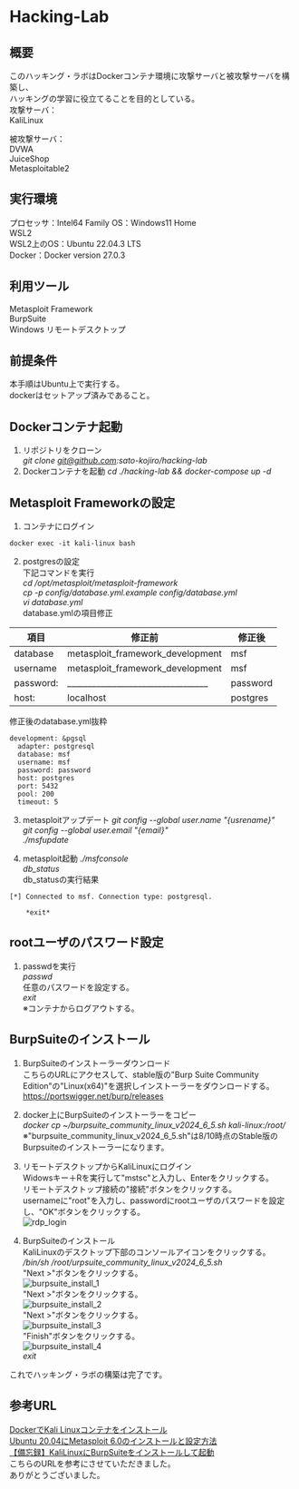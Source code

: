 # Hacking-Lab
## 概要
このハッキング・ラボはDockerコンテナ環境に攻撃サーバと被攻撃サーバを構築し、  
ハッキングの学習に役立てることを目的としている。  
攻撃サーバ：  
    KaliLinux  

被攻撃サーバ：  
    DVWA  
    JuiceShop  
    Metasploitable2  

## 実行環境
プロセッサ：Intel64 Family
OS：Windows11 Home  
WSL2  
WSL2上のOS：Ubuntu 22.04.3 LTS  
Docker：Docker version 27.0.3  


## 利用ツール
Metasploit Framework  
BurpSuite  
Windows リモートデスクトップ

## 前提条件
本手順はUbuntu上で実行する。  
dockerはセットアップ済みであること。  

## Dockerコンテナ起動
1. リポジトリをクローン  
*git clone git@github.com:sato-kojiro/hacking-lab*  
2. Dockerコンテナを起動
*cd ./hacking-lab && docker-compose up -d*  

## Metasploit Frameworkの設定
1. コンテナにログイン
```
docker exec -it kali-linux bash
```
2. postgresの設定  
下記コマンドを実行  
*cd /opt/metasploit/metasploit-framework*  
*cp -p config/database.yml.example config/database.yml*  
*vi database.yml*  
database.ymlの項目修正  

| 項目 | 修正前 | 修正後 |
|-|-|-|
| database | metasploit_framework_development | msf |
| username | metasploit_framework_development | msf |
| password: | __________________________________ | password |
| host: | localhost | postgres |

修正後のdatabase.yml抜粋  
```
development: &pgsql
  adapter: postgresql
  database: msf
  username: msf
  password: password
  host: postgres
  port: 5432
  pool: 200
  timeout: 5
```

3. metasploitアップデート
*git config --global user.name "{usrename}"*  
*git config --global user.email "{email}"*  
*./msfupdate*

4. metasploit起動
*./msfconsole*  
*db_status*  
db_statusの実行結果  
```  
[*] Connected to msf. Connection type: postgresql.  
```  
        *exit*

## rootユーザのパスワード設定
1. passwdを実行  
*passwd*  
任意のパスワードを設定する。  
*exit*  
※コンテナからログアウトする。
## BurpSuiteのインストール
1. BurpSuiteのインストーラーダウンロード  
こちらのURLにアクセスして、stable版の"Burp Suite Community Edition"の"Linux(x64)"を選択しインストーラーをダウンロードする。  
https://portswigger.net/burp/releases  

2. docker上にBurpSuiteのインストーラーをコピー  
*docker cp ~/burpsuite_community_linux_v2024_6_5.sh kali-linux:/root/*  
※"burpsuite_community_linux_v2024_6_5.sh"は8/10時点のStable版のBurpsuiteのインストーラーになります。  

3. リモートデスクトップからKaliLinuxにログイン  
Widowsキー＋Rを実行して"mstsc"と入力し、Enterをクリックする。  
リモートデスクトップ接続の"接続"ボタンをクリックする。  
usernameに"root"を入力し、passwordにrootユーザのパスワードを設定し、"OK"ボタンをクリックする。  
![rdp_login](doc/image/readme/rdp_login.jpg)  

4. BurpSuiteのインストール  
KaliLinuxのデスクトップ下部のコンソールアイコンをクリックする。  
*/bin/sh /root/urpsuite_community_linux_v2024_6_5.sh*  
"Next >"ボタンをクリックする。  
![burpsuite_install_1](doc/image/readme/burpsuite_install_1.jpg)  
"Next >"ボタンをクリックする。  
![burpsuite_install_2](doc/image/readme/burpsuite_install_2.jpg)  
"Next >"ボタンをクリックする。  
![burpsuite_install_3](doc/image/readme/burpsuite_install_3.jpg)  
"Finish"ボタンをクリックする。  
![burpsuite_install_4](doc/image/readme/burpsuite_install_4.jpg)  
*exit*

これでハッキング・ラボの構築は完了です。

## 参考URL
[DockerでKali Linuxコンテナをインストール](https://qiita.com/osa-osa/items/a175235409a34773c2c6)  
[Ubuntu 20.04にMetasploit 6.0のインストールと設定方法](https://note.com/shimakaze_soft/n/nb0c9f03f3451)  
[【備忘録】KaliLinuxにBurpSuiteをインストールして起動](https://qiita.com/natsuki7293/items/74ab17ad3ad1d8a8ec3d)  
こちらのURLを参考にさせていただきました。  
ありがとうございました。
